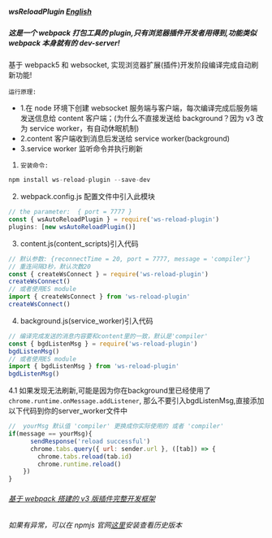 ##### wsReloadPlugin [English](https://github.com/xzz2021/wsReloadPlugin/blob/main/README.md)

##### 这是一个 webpack 打包工具的 plugin,只有浏览器插件开发者用得到,功能类似 webpack 本身就有的 dev-server!

 基于 webpack5 和 websocket, 实现浏览器扩展(插件)开发阶段编译完成自动刷新功能!

`运行原理:`

- 1.在 node 环境下创建 websocket 服务端与客户端，每次编译完成后服务端发送信息给 content 客户端；(为什么不直接发送给 background？因为 v3 改为 service worker，有自动休眠机制)
- 2.content 客户端收到消息后发送给 service worker(background)
- 3.service worker 监听命令并执行刷新
1. `安装命令:`
```js
npm install ws-reload-plugin --save-dev
```
2. webpack.config.js 配置文件中引入此模块
```js
// the parameter:  { port = 7777 }
const { wsAutoReloadPlugin } = require('ws-reload-plugin')
plugins: [new wsAutoReloadPlugin()]
```
3. content.js(content_scripts)引入代码
```js
// 默认参数: {reconnectTime = 20, port = 7777, message = 'compiler'}
// 重连间隔3秒，默认次数20
const { createWsConnect } = require('ws-reload-plugin')
createWsConnect()
// 或者使用ES module
import { createWsConnect } from 'ws-reload-plugin'
createWsConnect()
```
4. background.js(service_worker)引入代码
```js
// 编译完成发送的消息内容要和content里的一致，默认是'compiler'
const { bgdListenMsg } = require('ws-reload-plugin')
bgdListenMsg()
// 或者使用ES module
import { bgdListenMsg } from 'ws-reload-plugin'
bgdListenMsg()
```
4.1 如果发现无法刷新,可能是因为你在background里已经使用了`chrome.runtime.onMessage.addListener`, 那么不要引入bgdListenMsg,直接添加以下代码到你的server_worker文件中
```js
//  yourMsg 默认值 'compiler' 更换成你实际使用的 或者 'compiler'
if(message == yourMsg){
      sendResponse('reload successful')
      chrome.tabs.query({ url: sender.url }, ([tab]) => {
        chrome.tabs.reload(tab.id)
        chrome.runtime.reload()
    })
}
```

###### [基于 webpack 搭建的 v3 版插件完整开发框架](https://github.com/xzz2021/crx-cli)

###### 如果有异常，可以在 npmjs 官网[这里](https://www.npmjs.com/package/ws-reload-plugin?activeTab=readme)安装查看历史版本
